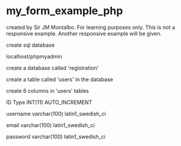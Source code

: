 # my_form_example_php

created by Sir JM Montalbo. For learning purposes only. This is not a responsive example. Another responsive example will be given.

create sql database

localhost/phpmyadmin

create a database called 'registration'

create a table called 'users' in the database

create 6 columns in 'users' tables

ID
Type INT(11) AUTO_INCREMENT

username
varchar(100)	latin1_swedish_ci

email
varchar(100)	latin1_swedish_ci

password
varchar(100)	latin1_swedish_ci
